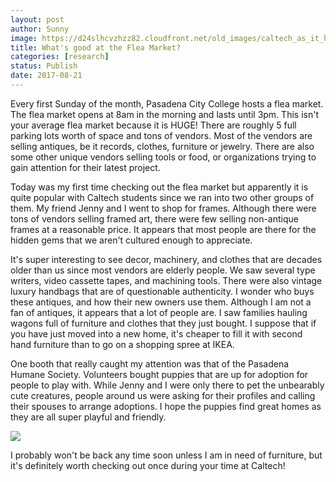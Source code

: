 ```yaml
---
layout: post
author: Sunny
image: https://d24slhcvzhzz82.cloudfront.net/old_images/caltech_as_it_happens/6a0105349b8251970b01b7c9133e78970b.jpg
title: What's good at the Flea Market?
categories: [research]
status: Publish
date: 2017-08-21
---
```






Every first Sunday of the month, Pasadena City College hosts a flea market. The flea market opens at 8am in the morning and lasts until 3pm. This isn't your average flea market because it is HUGE! There are roughly 5 full parking lots worth of space and tons of vendors. Most of the vendors are selling antiques, be it records, clothes, furniture or jewelry. There are also some other unique vendors selling tools or food, or organizations trying to gain attention for their latest project.





Today was my first time checking out the flea market but apparently it is quite popular with Caltech students since we ran into two other groups of them. My friend Jenny and I went to shop for frames. Although there were tons of vendors selling framed art, there were few selling non-antique frames at a reasonable price. It appears that most people are there for the hidden gems that we aren't cultured enough to appreciate.



It's super interesting to see decor, machinery, and clothes that are decades older than us since most vendors are elderly people. We saw several type writers, video cassette tapes, and machining tools. There were also vintage luxury handbags that are of questionable authenticity. I wonder who buys these antiques, and how their new owners use them. Although I am not a fan of antiques, it appears that a lot of people are. I saw families hauling wagons full of furniture and clothes that they just bought. I suppose that if you have just moved into a new home, it's cheaper to fill it with second hand furniture than to go on a shopping spree at IKEA.



One booth that really caught my attention was that of the Pasadena Humane Society. Volunteers bought puppies that are up for adoption for people to play with. While Jenny and I were only there to pet the unbearably cute creatures, people around us were asking for their profiles and calling their spouses to arrange adoptions. I hope the puppies find great homes as they are all super playful and friendly.



![](https://d24slhcvzhzz82.cloudfront.net/old_images/caltech_as_it_happens/6a0105349b8251970b01bb09b67ab5970d.jpg)


I probably won't be back any time soon unless I am in need of furniture, but it's definitely worth checking out once during your time at Caltech!

